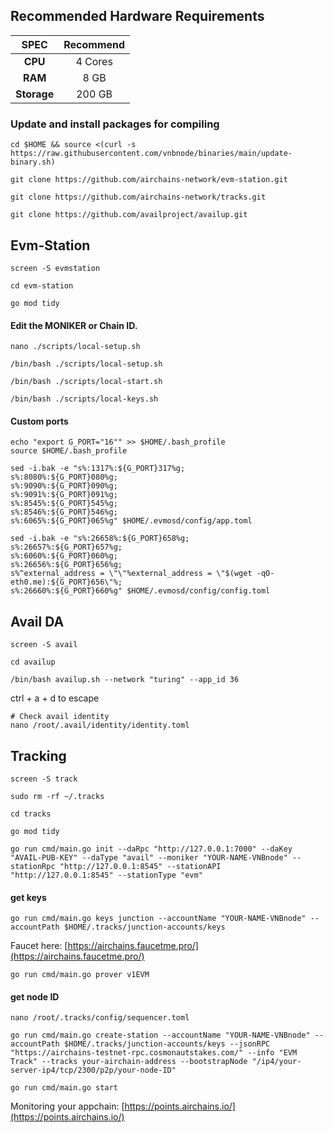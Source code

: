 ## Recommended Hardware Requirements

|   SPEC      |       Recommend          |
| :---------: | :-----------------------:|
|   **CPU**   |        4 Cores           |
|   **RAM**   |        8 GB              |
| **Storage** |        200 GB            |

### Update and install packages for compiling
```
cd $HOME && source <(curl -s https://raw.githubusercontent.com/vnbnode/binaries/main/update-binary.sh)
```
```
git clone https://github.com/airchains-network/evm-station.git
```
```
git clone https://github.com/airchains-network/tracks.git
```
```
git clone https://github.com/availproject/availup.git
```
##  Evm-Station
```
screen -S evmstation
```
```
cd evm-station
```
```
go mod tidy
```
#### Edit the MONIKER or Chain ID.
```
nano ./scripts/local-setup.sh
```
```
/bin/bash ./scripts/local-setup.sh
```
```
/bin/bash ./scripts/local-start.sh
```
```
/bin/bash ./scripts/local-keys.sh
```
#### Custom ports
```
echo "export G_PORT="16"" >> $HOME/.bash_profile
source $HOME/.bash_profile
```
```
sed -i.bak -e "s%:1317%:${G_PORT}317%g;
s%:8080%:${G_PORT}080%g;
s%:9090%:${G_PORT}090%g;
s%:9091%:${G_PORT}091%g;
s%:8545%:${G_PORT}545%g;
s%:8546%:${G_PORT}546%g;
s%:6065%:${G_PORT}065%g" $HOME/.evmosd/config/app.toml
```
```
sed -i.bak -e "s%:26658%:${G_PORT}658%g;
s%:26657%:${G_PORT}657%g;
s%:6060%:${G_PORT}060%g;
s%:26656%:${G_PORT}656%g;
s%^external_address = \"\"%external_address = \"$(wget -qO- eth0.me):${G_PORT}656\"%;
s%:26660%:${G_PORT}660%g" $HOME/.evmosd/config/config.toml
```
## Avail DA
```
screen -S avail
```
```
cd availup
```
```
/bin/bash availup.sh --network "turing" --app_id 36
```
ctrl + a + d to escape
```
# Check avail identity
nano /root/.avail/identity/identity.toml
```

## Tracking
```
screen -S track
```
```
sudo rm -rf ~/.tracks
```
```
cd tracks
```
```
go mod tidy
```
```
go run cmd/main.go init --daRpc "http://127.0.0.1:7000" --daKey "AVAIL-PUB-KEY" --daType "avail" --moniker "YOUR-NAME-VNBnode" --stationRpc "http://127.0.0.1:8545" --stationAPI "http://127.0.0.1:8545" --stationType "evm"
```
#### get keys
```
go run cmd/main.go keys junction --accountName "YOUR-NAME-VNBnode" --accountPath $HOME/.tracks/junction-accounts/keys
```
Faucet here: [https://airchains.faucetme.pro/](https://airchains.faucetme.pro/)
```
go run cmd/main.go prover v1EVM
```
#### get node ID
```
nano /root/.tracks/config/sequencer.toml
```
```
go run cmd/main.go create-station --accountName "YOUR-NAME-VNBnode" --accountPath $HOME/.tracks/junction-accounts/keys --jsonRPC "https://airchains-testnet-rpc.cosmonautstakes.com/" --info "EVM Track" --tracks your-airchain-address --bootstrapNode "/ip4/your-server-ip4/tcp/2300/p2p/your-node-ID"
```
```
go run cmd/main.go start
```
Monitoring your appchain:
[https://points.airchains.io/](https://points.airchains.io/)
